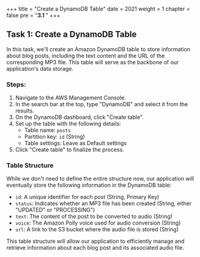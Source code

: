 +++
title = "Create a DynamoDB Table"
date = 2021
weight = 1
chapter = false
pre = "<b>3.1 </b>"
+++

## Task 1: Create a DynamoDB Table  

In this task, we'll create an Amazon DynamoDB table to store information about blog posts, including the text content and the URL of the corresponding MP3 file. This table will serve as the backbone of our application's data storage.

### Steps:

1. Navigate to the AWS Management Console.
2. In the search bar at the top, type "DynamoDB" and select it from the results.
3. On the DynamoDB dashboard, click "Create table".
4. Set up the table with the following details:
   - Table name: `posts`
   - Partition key: `id` (String)
   - Table settings: Leave as Default settings
5. Click "Create table" to finalize the process.

### Table Structure

While we don't need to define the entire structure now, our application will eventually store the following information in the DynamoDB table:

- `id`: A unique identifier for each post (String, Primary Key)
- `status`: Indicates whether an MP3 file has been created (String, either "UPDATED" or "PROCESSING")
- `text`: The content of the post to be converted to audio (String)
- `voice`: The Amazon Polly voice used for audio conversion (String)
- `url`: A link to the S3 bucket where the audio file is stored (String)

This table structure will allow our application to efficiently manage and retrieve information about each blog post and its associated audio file.